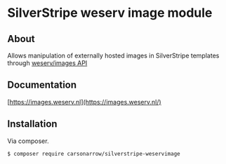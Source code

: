 # SilverStripe weserv image module

## About

Allows manipulation of externally hosted images in SilverStripe templates through [weserv/images API](https://github.com/weserv/images)

## Documentation

[https://images.weserv.nl](https://images.weserv.nl/) 

## Installation

Via composer.

```sh
$ composer require carsonarrow/silverstripe-weservimage
```